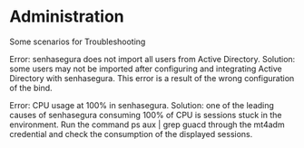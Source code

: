# Administration 

Some scenarios for Troubleshooting 

Error: senhasegura does not import all users from Active Directory.
Solution: some users may not be imported after configuring and integrating Active Directory with
    senhasegura. This error is a result of the wrong configuration of the bind.

Error: CPU usage at 100% in senhasegura.
Solution: one of the leading causes of senhasegura consuming 100% of CPU is sessions stuck in the
    environment. Run the command ps aux | grep guacd through the mt4adm credential and
    check the consumption of the displayed sessions.